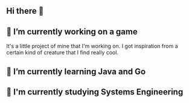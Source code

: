 ## Hi there 👋

## 🔭 I’m currently working on a game  
It's a little project of mine that I'm working on. I got inspiration from a certain kind of creature that I find really cool.  

## 🌱 I’m currently learning Java and Go  

## 💬 I'm currently studying Systems Engineering  


